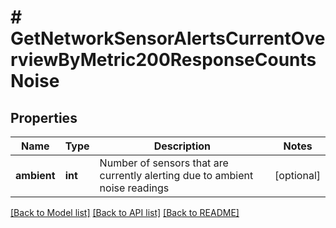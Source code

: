 # # GetNetworkSensorAlertsCurrentOverviewByMetric200ResponseCountsNoise

## Properties

Name | Type | Description | Notes
------------ | ------------- | ------------- | -------------
**ambient** | **int** | Number of sensors that are currently alerting due to ambient noise readings | [optional]

[[Back to Model list]](../../README.md#models) [[Back to API list]](../../README.md#endpoints) [[Back to README]](../../README.md)
